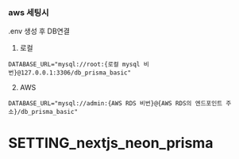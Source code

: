 ### aws 세팅시

.env 생성 후 DB연결

1. 로컬

```
DATABASE_URL="mysql://root:{로컬 mysql 비번}@127.0.0.1:3306/db_prisma_basic"
```

2. AWS

```
DATABASE_URL="mysql://admin:{AWS RDS 비번}@{AWS RDS의 엔드포인트 주소}/db_prisma_basic"
```
# SETTING_nextjs_neon_prisma
